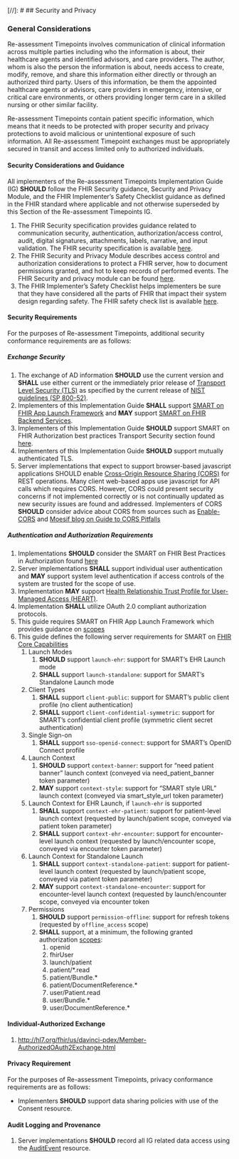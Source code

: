 [//]: #  ## Security and Privacy 

### General Considerations

Re-assessment Timepoints involves communication of clinical information across multiple parties including who the information is about, their healthcare agents and identified advisors, and care providers. The author, whom is also the person the information is about, needs access to create, modify, remove, and share this information either directly or through an authorized third party. Users of this information, be them the appointed healthcare agents or advisors, care providers in emergency, intensive, or critical care environments, or others providing longer term care in a skilled nursing or other similar facility.

Re-assessment Timepoints contain patient specific information, which means that it needs to be protected with proper security and privacy protections to avoid malicious or unintentional exposure of such information. All Re-assessment Timepoint exchanges must be appropriately secured in transit and access limited only to authorized individuals.


#### Security Considerations and Guidance
All implementers of the Re-assessment Timepoints Implementation Guide (IG) **SHOULD** follow the FHIR Security guidance, Security and Privacy Module, and the FHIR Implementer’s Safety Checklist guidance as defined in the FHIR standard where applicable and not otherwise superseded by this Section of the Re-assessment Timepoints IG.

1.	The FHIR Security specification provides guidance related to communication security, authentication, authorization/access control, audit, digital signatures, attachments, labels, narrative, and input validation. The FHIR security specification is available [here](http://hl7.org/fhir/R4/security.html).
2.	The FHIR Security and Privacy Module describes access control and authorization considerations to protect a FHIR server, how to document permissions granted, and hot to keep records of performed events. The FHIR Security and privacy module can be found [here](http://hl7.org/fhir/R4/secpriv-module.html).
3.	The FHIR Implementer’s Safety Checklist helps implementers be sure that they have considered all the parts of FHIR that impact their system design regarding safety. The FHIR safety check list is available [here](http://hl7.org/fhir/R4/safety.html).

#### Security Requirements
For the purposes of Re-assessment Timepoints, additional security conformance requirements are as follows:

##### Exchange Security
1.	The exchange of AD information **SHOULD** use the current version and **SHALL** use either current or the immediately prior release of [Transport Level Security (TLS)](https://tools.ietf.org/html/rfc8446) as specified by the current release of [NIST guidelines (SP 800-52)](https://csrc.nist.gov/publications/detail/sp/800-52/rev-2/final). 
2.	Implementers of this Implementation Guide **SHALL** support [SMART on FHIR App Launch Framework](http://hl7.org/fhir/smart-app-launch/index.html) and **MAY** support [SMART on FHIR Backend Services](https://hl7.org/fhir/uv/bulkdata/authorization/index.html).
3.	Implementers of this Implementation Guide **SHOULD** support SMART on FHIR Authorization best practices Transport Security section found [here](https://docs.smarthealthit.org/authorization/best-practices/#11--transport-security).
4.	Implementers of this Implementation Guide **SHOULD** support mutually authenticated TLS.
5.	Server implementations that expect to support browser-based javascript applications SHOULD enable [Cross-Origin Resource Sharing (CORS)](https://www.w3.org/TR/cors/) for REST operations. Many client web-based apps use javascript for API calls which requires CORS. However, CORS could present security concerns if not implemented correctly or is not continually updated as new security issues are found and addressed. Implementers of CORS **SHOULD** consider advice about CORS from sources such as [Enable-CORS](http://enable-cors.org/) and [Moesif blog on Guide to CORS Pitfalls](https://www.moesif.com/blog/technical/cors/Authoritative-Guide-to-CORS-Cross-Origin-Resource-Sharing-for-REST-APIs/)  

##### Authentication and Authorization Requirements
1.	Implementations **SHOULD** consider the SMART on FHIR Best Practices in Authorization found [here](https://docs.smarthealthit.org/authorization/best-practices/)
2.	Server implementations **SHALL** support individual user authentication and **MAY** support system level authentication if access controls of the system are trusted for the scope of use.
3. Implementation **MAY** support [Health Relationship Trust Profile for User-Managed Access (HEART)](https://openid.net/specs/openid-heart-uma2-1_0.html).
4.	Implementation **SHALL** utilize OAuth 2.0 compliant authorization protocols.
5.	This guide requires SMART on FHIR App Launch Framework which provides guidance on [scopes](http://hl7.org/fhir/smart-app-launch/scopes-and-launch-context/index.html)
6.  This guide defines the following server requirements for SMART on [FHIR Core Capabilities](https://hl7.org/fhir/smart-app-launch/conformance/index.html#smart-on-fhir-core-capabilities-and-capability-sets)
    1.  Launch Modes
        1.  **SHOULD** support `launch-ehr`: support for SMART’s EHR Launch mode
        2.  **SHALL** support `launch-standalone`: support for SMART’s Standalone Launch mode
    2.  Client Types
        1.  **SHALL** support `client-public`: support for SMART’s public client profile (no client authentication)
        2.  **SHALL** support `client-confidential-symmetric`: support for SMART’s confidential client profile (symmetric client secret authentication)
    3.  Single Sign-on
        1.  **SHALL** support `sso-openid-connect`: support for SMART’s OpenID Connect profile
    4.  Launch Context
        1.  **SHOULD** support `context-banner`: support for “need patient banner” launch context (conveyed via need_patient_banner token parameter)
        2.  **MAY** support `context-style`: support for “SMART style URL” launch context (conveyed via smart_style_url token parameter)
    5.  Launch Context for EHR Launch, if `launch-ehr` is supported
        1.  **SHALL** support `context-ehr-patient`: support for patient-level launch context (requested by launch/patient scope, conveyed via patient token parameter)
        2.  **SHALL** support `context-ehr-encounter`: support for encounter-level launch context (requested by launch/encounter scope, conveyed via encounter token parameter)
    6.  Launch Context for Standalone Launch
        1.  **SHALL** support `context-standalone-patient`: support for patient-level launch context (requested by launch/patient scope, conveyed via patient token parameter)
        2.  **MAY** support `context-standalone-encounter`: support for encounter-level launch context (requested by launch/encounter scope, conveyed via encounter token 
    7.  Permissions 
        1.  **SHOULD** support `permission-offline`: support for refresh tokens (requested by `offline_access` scope)
        2.  **SHALL** support, at a minimum, the following granted authorization [scopes](http://hl7.org/fhir/smart-app-launch/scopes-and-launch-context/index.html):
            1.  openid
            2.	fhirUser
            3.	launch/patient
            4.	patient/*.read
            5.	patient/Bundle.*
            6.	patient/DocumentReference.*
            7.	user/Patient.read
            8.	user/Bundle.*
            9.	user/DocumentReference.*

#### Individual-Authorized Exchange
1.	http://hl7.org/fhir/us/davinci-pdex/Member-AuthorizedOAuth2Exchange.html

#### Privacy Requirement
For the purposes of Re-assessment Timepoints, privacy conformance requirements are as follows:
- Implementers **SHOULD** support data sharing policies with use of the Consent resource.

#### Audit Logging and Provenance
1.	Server implementations **SHOULD** record all IG related data access using the [AuditEvent](http://hl7.org/fhir/R4/auditevent.html) resource.

<!-- TODO Consider US Core requirements
https://www.hl7.org/fhir/us/core/security.html
-->